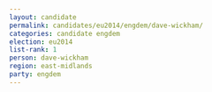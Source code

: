 ```yaml
---
layout: candidate
permalink: candidates/eu2014/engdem/dave-wickham/
categories: candidate engdem
election: eu2014
list-rank: 1
person: dave-wickham
region: east-midlands
party: engdem
---
```

